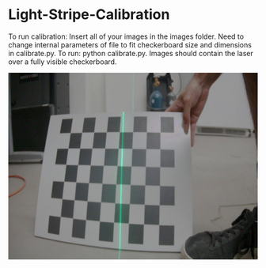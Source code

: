 # Light-Stripe-Calibration

To run calibration: Insert all of your images in the images folder. Need to change internal parameters of file to fit checkerboard size and dimensions in calibrate.py.   To run: python calibrate.py. Images should contain the laser over a fully visible checkerboard.

![Image](sample.jpg)

